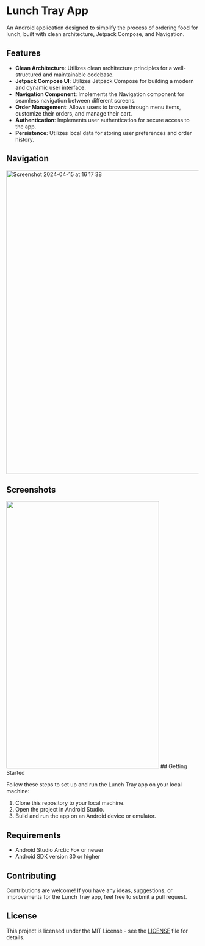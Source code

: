 # Lunch Tray App

An Android application designed to simplify the process of ordering food for lunch, built with clean architecture, Jetpack Compose, and Navigation.

## Features

- **Clean Architecture**: Utilizes clean architecture principles for a well-structured and maintainable codebase.
- **Jetpack Compose UI**: Utilizes Jetpack Compose for building a modern and dynamic user interface.
- **Navigation Component**: Implements the Navigation component for seamless navigation between different screens.
- **Order Management**: Allows users to browse through menu items, customize their orders, and manage their cart.
- **Authentication**: Implements user authentication for secure access to the app.
- **Persistence**: Utilizes local data for storing user preferences and order history.

## Navigation 
<img width="795" alt="Screenshot 2024-04-15 at 16 17 38" src="https://github.com/Hitendra27/LunchTray/assets/73651340/1fcf4a5f-1a0e-46bf-8bb2-18b69faaef3f">
 
## Screenshots
<img src="![lunchTray](https://github.com/Hitendra27/LunchTray/assets/73651340/243e34bb-3af9-4502-9039-e73487cd3004)" width="400" height="700">
## Getting Started

Follow these steps to set up and run the Lunch Tray app on your local machine:

1. Clone this repository to your local machine.
2. Open the project in Android Studio.
3. Build and run the app on an Android device or emulator.

## Requirements

- Android Studio Arctic Fox or newer
- Android SDK version 30 or higher

## Contributing

Contributions are welcome! If you have any ideas, suggestions, or improvements for the Lunch Tray app, feel free to submit a pull request.

## License

This project is licensed under the MIT License - see the [LICENSE](LICENSE) file for details.
